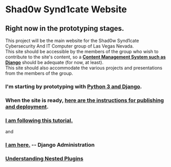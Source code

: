 # Shad0w Synd1cate Website

## Right now in the prototyping stages.

This project will be the main website for the Shad0w Synd1cate Cybersecurity And IT Computer group of Las Vegas Nevada.  
This site should be accessible by the members of the group who wish to contribute to the site's content, so a **[Content Management System such as Django](https://www.django-cms.org/en/)** should be adequate (for now, at least).  
This site should also accommodate the various projects and presentations from the members of the group.

###  I'm starting by prototyping with [Python 3 and Django](https://github.com/divio/django-cms).

### When the site is ready, [here are the instructions for publishing and deployment](http://support.divio.com/academy/basic-how-to-build-a-website-and-blog-with-django-cms-60-minutes/8-publishing-your-changes).

### [I am following this tutorial.](http://support.divio.com/academy/basic-how-to-build-a-website-and-blog-with-django-cms-60-minutes/3-adding-a-few-pages)  
and  
### [I am here.](http://support.divio.com/academy/advanced-how-to-build-a-website-and-blog-with-django-cms/17-adapting-your-application)  -- Django Administration

### [Understanding Nested Plugins](http://support.divio.com/academy/bonus-topics/understanding-nested-plugins)
